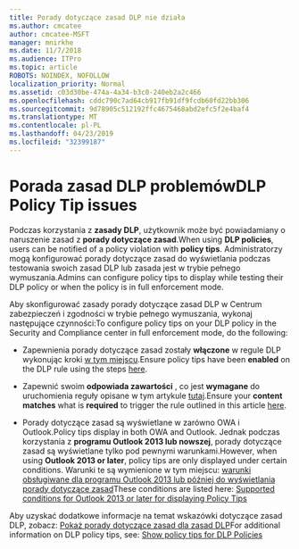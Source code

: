 ```yaml
---
title: Porady dotyczące zasad DLP nie działa
ms.author: cmcatee
author: cmcatee-MSFT
manager: mnirkhe
ms.date: 11/7/2018
ms.audience: ITPro
ms.topic: article
ROBOTS: NOINDEX, NOFOLLOW
localization_priority: Normal
ms.assetid: c03d30be-474a-4a34-b3c0-240eb2a2c466
ms.openlocfilehash: cddc790c7ad64cb917fb91df9fcdb60fd22bb306
ms.sourcegitcommit: 9d78905c512192ffc4675468abd2efc5f2e4baf4
ms.translationtype: MT
ms.contentlocale: pl-PL
ms.lasthandoff: 04/23/2019
ms.locfileid: "32399187"
---
```

# <a name="dlp-policy-tip-issues"></a><span data-ttu-id="691d2-102">Porada zasad DLP problemów</span><span class="sxs-lookup"><span data-stu-id="691d2-102">DLP Policy Tip issues</span></span>

<span data-ttu-id="691d2-103">Podczas korzystania z **zasady DLP**, użytkownik może być powiadamiany o naruszenie zasad z **porady dotyczące zasad**.</span><span class="sxs-lookup"><span data-stu-id="691d2-103">When using **DLP policies**, users can be notified of a policy violation with **policy tips**.</span></span> <span data-ttu-id="691d2-104">Administratorzy mogą konfigurować porady dotyczące zasad do wyświetlania podczas testowania swoich zasad DLP lub zasada jest w trybie pełnego wymuszania.</span><span class="sxs-lookup"><span data-stu-id="691d2-104">Admins can configure policy tips to display while testing their DLP policy or when the policy is in full enforcement mode.</span></span> 
  
<span data-ttu-id="691d2-105">Aby skonfigurować zasady porady dotyczące zasad DLP w Centrum zabezpieczeń i zgodności w trybie pełnego wymuszania, wykonaj następujące czynności:</span><span class="sxs-lookup"><span data-stu-id="691d2-105">To configure policy tips on your DLP policy in the Security and Compliance center in full enforcement mode, do the following:</span></span>
  
- <span data-ttu-id="691d2-106">Zapewnienia porady dotyczące zasad zostały **włączone** w regule DLP wykonując kroki [w tym miejscu](https://docs.microsoft.com/office365/securitycompliance/use-notifications-and-policy-tips).</span><span class="sxs-lookup"><span data-stu-id="691d2-106">Ensure policy tips have been **enabled** on the DLP rule using the steps [here](https://docs.microsoft.com/office365/securitycompliance/use-notifications-and-policy-tips).</span></span>
    
- <span data-ttu-id="691d2-107">Zapewnić swoim **odpowiada zawartości** , co jest **wymagane** do uruchomienia reguły opisane w tym artykule [tutaj](https://docs.microsoft.com/office365/securitycompliance/what-the-sensitive-information-types-look-for).</span><span class="sxs-lookup"><span data-stu-id="691d2-107">Ensure your **content matches** what is **required** to trigger the rule outlined in this article [here](https://docs.microsoft.com/office365/securitycompliance/what-the-sensitive-information-types-look-for).</span></span>
    
- <span data-ttu-id="691d2-108">Porady dotyczące zasad są wyświetlane w zarówno OWA i Outlook.</span><span class="sxs-lookup"><span data-stu-id="691d2-108">Policy tips display in both OWA and Outlook.</span></span> <span data-ttu-id="691d2-109">Jednak podczas korzystania z **programu Outlook 2013 lub nowszej**, porady dotyczące zasad są wyświetlane tylko pod pewnymi warunkami.</span><span class="sxs-lookup"><span data-stu-id="691d2-109">However, when using **Outlook 2013 or later**, policy tips are only displayed under certain conditions.</span></span> <span data-ttu-id="691d2-110">Warunki te są wymienione w tym miejscu: [warunki obsługiwane dla programu Outlook 2013 lub później do wyświetlania porady dotyczące zasad](https://docs.microsoft.com/office365/securitycompliance/use-notifications-and-policy-tips#outlook-2013-and-later-supports-showing-policy-tips-for-only-some-conditions)</span><span class="sxs-lookup"><span data-stu-id="691d2-110">These conditions are listed here: [Supported conditions for Outlook 2013 or later for displaying Policy Tips](https://docs.microsoft.com/office365/securitycompliance/use-notifications-and-policy-tips#outlook-2013-and-later-supports-showing-policy-tips-for-only-some-conditions)</span></span>
    
<span data-ttu-id="691d2-111">Aby uzyskać dodatkowe informacje na temat wskazówki dotyczące zasad DLP, zobacz: [Pokaż porady dotyczące zasad dla zasad DLP](https://docs.microsoft.com/office365/securitycompliance/use-notifications-and-policy-tips)</span><span class="sxs-lookup"><span data-stu-id="691d2-111">For additional information on DLP policy tips, see: [Show policy tips for DLP Policies](https://docs.microsoft.com/office365/securitycompliance/use-notifications-and-policy-tips)</span></span>
  

